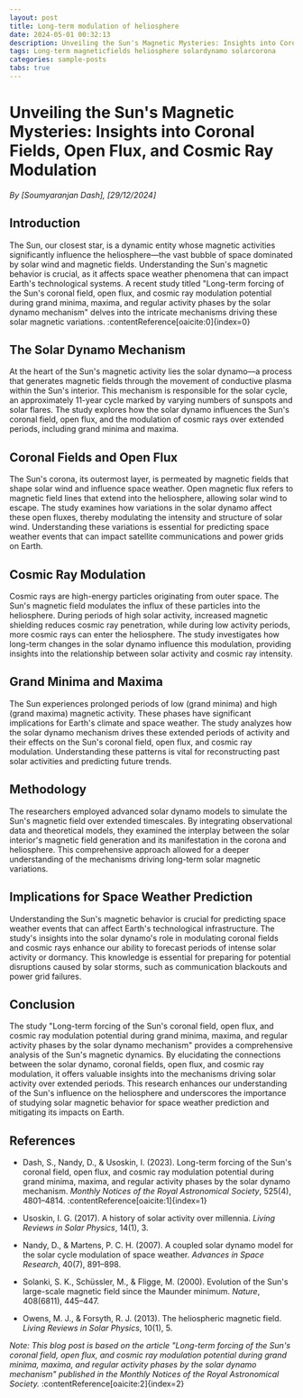 ```yaml
---
layout: post
title: Long-term modulation of heliosphere 
date: 2024-05-01 00:32:13
description: Unveiling the Sun's Magnetic Mysteries: Insights into Coronal Fields, Open Flux, and Cosmic Ray Modulation
tags: Long-term magneticfields heliosphere solardynamo solarcorona
categories: sample-posts
tabs: true
---
```


# Unveiling the Sun's Magnetic Mysteries: Insights into Coronal Fields, Open Flux, and Cosmic Ray Modulation

*By [Soumyaranjan Dash], [29/12/2024]*

## Introduction

The Sun, our closest star, is a dynamic entity whose magnetic activities significantly influence the heliosphere—the vast bubble of space dominated by solar wind and magnetic fields. Understanding the Sun's magnetic behavior is crucial, as it affects space weather phenomena that can impact Earth's technological systems. A recent study titled "Long-term forcing of the Sun's coronal field, open flux, and cosmic ray modulation potential during grand minima, maxima, and regular activity phases by the solar dynamo mechanism" delves into the intricate mechanisms driving these solar magnetic variations. :contentReference[oaicite:0]{index=0}

## The Solar Dynamo Mechanism

At the heart of the Sun's magnetic activity lies the solar dynamo—a process that generates magnetic fields through the movement of conductive plasma within the Sun's interior. This mechanism is responsible for the solar cycle, an approximately 11-year cycle marked by varying numbers of sunspots and solar flares. The study explores how the solar dynamo influences the Sun's coronal field, open flux, and the modulation of cosmic rays over extended periods, including grand minima and maxima.

## Coronal Fields and Open Flux

The Sun's corona, its outermost layer, is permeated by magnetic fields that shape solar wind and influence space weather. Open magnetic flux refers to magnetic field lines that extend into the heliosphere, allowing solar wind to escape. The study examines how variations in the solar dynamo affect these open fluxes, thereby modulating the intensity and structure of solar wind. Understanding these variations is essential for predicting space weather events that can impact satellite communications and power grids on Earth.

## Cosmic Ray Modulation

Cosmic rays are high-energy particles originating from outer space. The Sun's magnetic field modulates the influx of these particles into the heliosphere. During periods of high solar activity, increased magnetic shielding reduces cosmic ray penetration, while during low activity periods, more cosmic rays can enter the heliosphere. The study investigates how long-term changes in the solar dynamo influence this modulation, providing insights into the relationship between solar activity and cosmic ray intensity.

## Grand Minima and Maxima

The Sun experiences prolonged periods of low (grand minima) and high (grand maxima) magnetic activity. These phases have significant implications for Earth's climate and space weather. The study analyzes how the solar dynamo mechanism drives these extended periods of activity and their effects on the Sun's coronal field, open flux, and cosmic ray modulation. Understanding these patterns is vital for reconstructing past solar activities and predicting future trends.

## Methodology

The researchers employed advanced solar dynamo models to simulate the Sun's magnetic field over extended timescales. By integrating observational data and theoretical models, they examined the interplay between the solar interior's magnetic field generation and its manifestation in the corona and heliosphere. This comprehensive approach allowed for a deeper understanding of the mechanisms driving long-term solar magnetic variations.

## Implications for Space Weather Prediction

Understanding the Sun's magnetic behavior is crucial for predicting space weather events that can affect Earth's technological infrastructure. The study's insights into the solar dynamo's role in modulating coronal fields and cosmic rays enhance our ability to forecast periods of intense solar activity or dormancy. This knowledge is essential for preparing for potential disruptions caused by solar storms, such as communication blackouts and power grid failures.

## Conclusion

The study "Long-term forcing of the Sun's coronal field, open flux, and cosmic ray modulation potential during grand minima, maxima, and regular activity phases by the solar dynamo mechanism" provides a comprehensive analysis of the Sun's magnetic dynamics. By elucidating the connections between the solar dynamo, coronal fields, open flux, and cosmic ray modulation, it offers valuable insights into the mechanisms driving solar activity over extended periods. This research enhances our understanding of the Sun's influence on the heliosphere and underscores the importance of studying solar magnetic behavior for space weather prediction and mitigating its impacts on Earth.

## References

- Dash, S., Nandy, D., & Usoskin, I. (2023). Long-term forcing of the Sun's coronal field, open flux, and cosmic ray modulation potential during grand minima, maxima, and regular activity phases by the solar dynamo mechanism. *Monthly Notices of the Royal Astronomical Society*, 525(4), 4801–4814. :contentReference[oaicite:1]{index=1}

- Usoskin, I. G. (2017). A history of solar activity over millennia. *Living Reviews in Solar Physics*, 14(1), 3.

- Nandy, D., & Martens, P. C. H. (2007). A coupled solar dynamo model for the solar cycle modulation of space weather. *Advances in Space Research*, 40(7), 891–898.

- Solanki, S. K., Schüssler, M., & Fligge, M. (2000). Evolution of the Sun's large-scale magnetic field since the Maunder minimum. *Nature*, 408(6811), 445–447.

- Owens, M. J., & Forsyth, R. J. (2013). The heliospheric magnetic field. *Living Reviews in Solar Physics*, 10(1), 5.

*Note: This blog post is based on the article "Long-term forcing of the Sun's coronal field, open flux, and cosmic ray modulation potential during grand minima, maxima, and regular activity phases by the solar dynamo mechanism" published in the Monthly Notices of the Royal Astronomical Society.* :contentReference[oaicite:2]{index=2}
